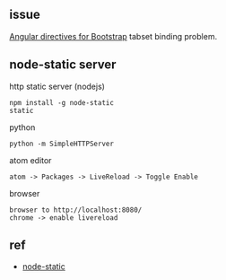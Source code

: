 ## issue

[Angular directives for Bootstrap](http://angular-ui.github.io/bootstrap/) tabset binding problem.


## node-static server

http static server (nodejs)

```
npm install -g node-static
static
```

python

```
python -m SimpleHTTPServer
```

atom editor

```
atom -> Packages -> LiveReload -> Toggle Enable
```

browser

```
browser to http://localhost:8080/
chrome -> enable livereload
```

## ref

* [node-static](https://www.npmjs.org/package/node-static)
